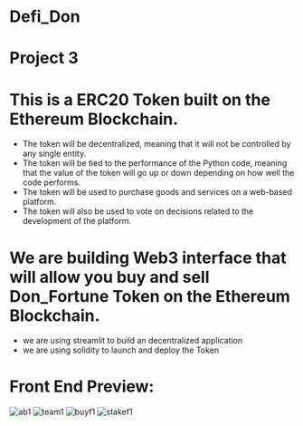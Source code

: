 
# Defi_Don
# Project 3 

# This is a ERC20 Token built on the Ethereum Blockchain.

- The token will be decentralized, meaning that it will not be controlled by any single entity.
- The token will be tied to the performance of the Python code, meaning that the value of the token will go up or down depending on how well the code performs.
- The token will be used to purchase goods and services on a web-based platform.
- The token will also be used to vote on decisions related to the development of the platform.

# We are building Web3 interface that will allow you buy and sell Don_Fortune Token on the Ethereum Blockchain.
- we are using streamlit to build an decentralized application
- we are using solidity to launch and deploy the Token


# Front End Preview:

![ab1](https://github.com/dylan860/Defi_Don/assets/100908888/e4aaae15-8ac0-4f43-b5e3-baa2a72c5cb1)
![team1](https://github.com/dylan860/Defi_Don/assets/100908888/524a544c-7c85-43be-b465-cd11c0afdfc9)
![buyf1](https://github.com/dylan860/Defi_Don/assets/100908888/b95ece94-353f-4050-a5bc-60153704bd11)
![stakef1](https://github.com/dylan860/Defi_Don/assets/100908888/d86d20b7-30e0-4dc3-bdbb-3bfb13b387ed)
